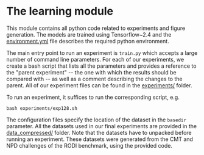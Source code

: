 # The learning module

This module contains all python code related to experiments and figure generation. The models are trained using Tensorflow~2.4 and the [environment.yml](environment.yml) file describes the required python environment.

The main entry point to run an experiment is `train.py` which accepts a large number of command line parameters. For each of our experiments, we create a bash script that lists all the parameters and provides a reference to the "parent experiment" -- the one with which the results should be compared with -- as well as a comment describing the changes to the parent. All of our experiment files can be found in the [experiments/](experiments/) folder.

To run an experiment, it suffices to run the corresponding script, e.g.

`bash experiments/exp128.sh`

The configuration files specify the location of the dataset in the `basedir` parameter. All the datasets used in our final experiments are provided in the [data_compressed/](data_compressed/) folder. Note that the datasets have to unpacked before running an experiment. These datasets were generated from the CMT and NPD challenges of the RODI benchmark, using the provided code.


